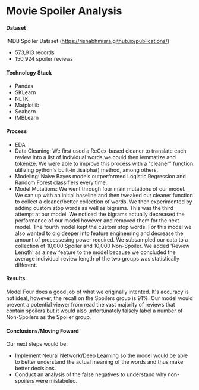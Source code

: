 # Movie Spoiler Analysis
#### Dataset
IMDB Spoiler Dataset (https://rishabhmisra.github.io/publications/)

  - 573,913 records
  - 150,924 spoiler reviews

#### Technology Stack
  - Pandas
  - SKLearn
  - NLTK
  - Matplotlib
  - Seaborn
  - IMBLearn
#### Process
  - EDA
  - Data Cleaning: We first used a ReGex-based cleaner to translate each review into a list of individual words we could then lemmatize and tokenize. We were able to improve this process with a "cleaner" function utilizing python's built-in .isalpha() method, among others.
  - Modeling: Naive Bayes models outperformed Logistic Regression and Random Forest classifiers every time.
  - Model Mutations: We went through four main mutations of our model. We can up with an initial baseline and then tweaked our cleaner function to collect a cleaner/better collection of words. We then experimented by adding custom stop words as well as bigrams. This was the third attempt at our model. We noticed the bigrams actually decreased the performance of our model however and removed them for the next model. The fourth model kept the custom stop words. For this model we also wanted to dig deeper into feature engineering and decrease the amount of processesing power required. We subsampled our data to a collection of 10,000 Spoiler and 10,000 Non-Spoiler. We added 'Review Length' as a new feature to the model because we concluded the average individual review length of the two groups was statistically different.
  
   
#### Results
Model Four does a good job of what we originally intented. It's accuracy is not ideal, however, the recall on the Spoilers group is 91%. Our model would prevent a potential viewer from read the vast majority of reviews that contain spoilers but it would also unfortunately falsely label a number of Non-Spoilers as the Spoiler group.

#### Conclusions/Moving Foward
Our next steps would be:
- Implement Neural Network/Deep Learning so the model would be able to better understand the actual meaning of the words and thus make better decisions.
- Conduct an analysis of the false negatives to understand why non-spoilers were mislabeled.
